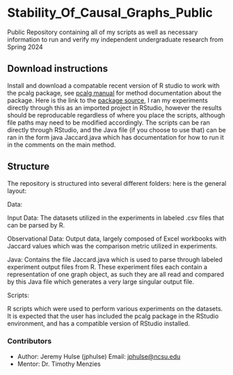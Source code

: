 # Stability_Of_Causal_Graphs_Public
Public Repository containing all of my scripts as well as necessary information to run and verify my independent undergraduate research from Spring 2024

## Download instructions
Install and download a compatable recent version of R studio to work with the pcalg package, see [pcalg manual](https://cran.r-project.org/web//packages/pcalg/pcalg.pdf) for method documentation about the package.  Here is the link to the [package source](https://cran.r-project.org/web/packages/pcalg/index.html), I ran my experiments directly through this as an imported project in RStudio, however the results should be reproducable regardless of where you place the scripts, although file paths may need to be modified accordingly.  The scripts can be ran directly through RStudio, and the Java file (if you choose to use that) can be ran in the form java Jaccard.java which has documentation for how to run it in the comments on the main method.

## Structure
The repository is structured into several different folders: here is the general layout:

Data:

  Input Data: The datasets utilized in the experiments in labeled .csv files that can be parsed by R.

  
  
    
  Observational Data: Output data, largely composed of Excel workbooks with Jaccard values which was the comparison metric utilized in experiments.
    
  Java:
  Contains the file Jaccard.java which is used to parse through labeled experiment output files from R. These experiment files each contain a representation of one graph object, as such they are all read and compared by this Java file which generates a very large singular output file.
 
    
  Scripts:
  
  R scripts which were used to perform various experiments on the datasets.  It is expected that the user has included the pcalg package in the RStudio environment, and has a compatible version of RStudio installed.

### Contributors
* Author: Jeremy Hulse (jphulse) Email: jphulse@ncsu.edu
* Mentor: Dr. Timothy Menzies
    
